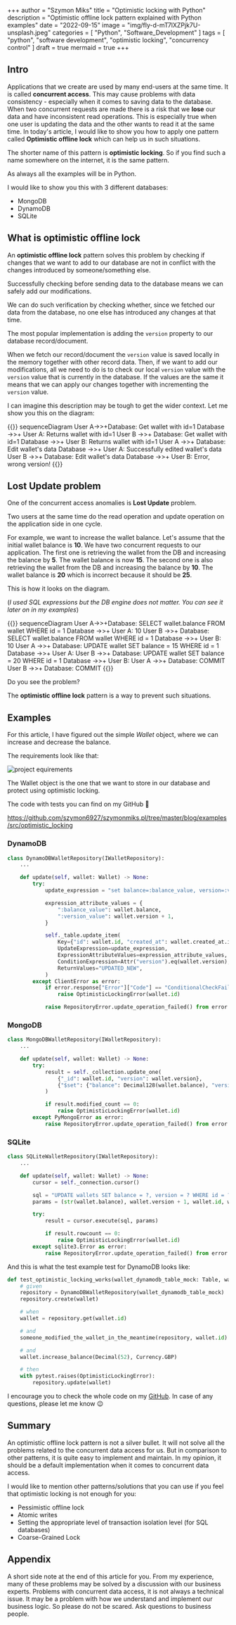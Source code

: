 +++
author = "Szymon Miks"
title = "Optimistic locking with Python"
description = "Optimistic offline lock pattern explained with Python examples"
date = "2022-09-15"
image = "img/fly-d-mT7lXZPjk7U-unsplash.jpeg"
categories = [
     "Python", "Software_Development"
]
tags = [
    "python", "software development", "optimistic locking", "concurrency control"
]
draft = true
mermaid = true
+++

## Intro

Applications that we create are used by many end-users at the same time. It is called **concurrent access**.
This may cause problems with data consistency - especially when it comes to saving data to the database.
When two concurrent requests are made there is a risk that we **lose** our data and have inconsistent read operations.
This is especially true when one user is updating the data and the other wants to read it at the same time.
In today's article, I would like to show you how to apply one pattern called **Optimistic offline lock** which
can help us in such situations.

The shorter name of this pattern is **optimistic locking**. So if you find such a name somewhere on the internet, it is the same pattern.

As always all the examples will be in Python.

I would like to show you this with 3 different databases:
- MongoDB
- DynamoDB
- SQLite

## What is optimistic offline lock

An **optimistic offline lock** pattern solves this problem by checking if changes that we want to add to our database are not in conflict with the changes introduced by someone/something else.

Successfully checking before sending data to the database means we can safely add our modifications.

We can do such verification by checking whether, since we fetched our data from the database, no one else has introduced any changes at that time.

The most popular implementation is adding the `version` property to our database record/document.

When we fetch our record/document the `version` value is saved locally in the memory together with other record data.
Then, if we want to add our modifications, all we need to do is to check our local `version` value with the `version` value that is currently in the database.
If the values are the same it means that we can apply our changes together with incrementing the `version` value.

I can imagine this description may be tough to get the wider context. Let me show you this on the diagram:

{{<mermaid>}}
sequenceDiagram
    User A->>+Database: Get wallet with id=1
    Database ->>+ User A: Returns wallet with id=1
    User B ->>+ Database: Get wallet with id=1
    Database ->>+ User B: Returns wallet with id=1
    User A ->>+ Database: Edit wallet's data
    Database ->>+ User A:  Successfully edited wallet's data
    User B ->>+ Database: Edit wallet's data
    Database ->>+ User B: Error, wrong version!
{{</mermaid>}}


## Lost Update problem

One of the concurrent access anomalies is **Lost Update** problem.

Two users at the same time do the read operation and update operation on the application side in one cycle.

For example, we want to increase the wallet balance. Let's assume that the initial wallet balance is **10**.
We have two concurrent requests to our application.
The first one is retrieving the wallet from the DB and increasing the balance by **5**. The wallet balance is now **15**.
The second one is also retrieving the wallet from the DB and increasing the balance by **10**. The wallet balance is **20** which
is incorrect because it should be **25**.

This is how it looks on the diagram.

(*I used SQL expressions but the DB engine does not matter. You can see it later on in my examples*)

{{<mermaid>}}
sequenceDiagram
    User A->>+Database: SELECT wallet.balance FROM wallet WHERE id = 1
    Database ->>+ User A: 10
    User B ->>+ Database: SELECT wallet.balance FROM wallet WHERE id = 1
    Database ->>+ User B: 10
    User A ->>+ Database: UPDATE wallet SET balance = 15 WHERE id = 1
    Database ->>+ User A: 
    User B ->>+ Database: UPDATE wallet SET balance = 20 WHERE id = 1
    Database ->>+ User B: 
    User A ->>+ Database: COMMIT
    User B ->>+ Database: COMMIT
{{</mermaid>}}

Do you see the problem?

The **optimistic offline lock** pattern is a way to prevent such situations.

## Examples

For this article, I have figured out the simple *Wallet* object, where we can increase and decrease the balance.

The requirements look like that:

![project equirements](img/project_requirements.png)

The Wallet object is the one that we want to store in our database and protect using optimistic locking.

The code with tests you can find on my GitHub :rocket:

https://github.com/szymon6927/szymonmiks.pl/tree/master/blog/examples/src/optimistic_locking

### DynamoDB
```python
class DynamoDBWalletRepository(IWalletRepository):
    ...

    def update(self, wallet: Wallet) -> None:
        try:
            update_expression = "set balance=:balance_value, version=:version_value"

            expression_attribute_values = {
                ":balance_value": wallet.balance,
                ":version_value": wallet.version + 1,
            }

            self._table.update_item(
                Key={"id": wallet.id, "created_at": wallet.created_at.isoformat()},
                UpdateExpression=update_expression,
                ExpressionAttributeValues=expression_attribute_values,  # type: ignore
                ConditionExpression=Attr("version").eq(wallet.version),
                ReturnValues="UPDATED_NEW",
            )
        except ClientError as error:
            if error.response["Error"]["Code"] == "ConditionalCheckFailedException":
                raise OptimisticLockingError(wallet.id)

            raise RepositoryError.update_operation_failed() from error

```

### MongoDB
```python
class MongoDBWalletRepository(IWalletRepository):
    ...

    def update(self, wallet: Wallet) -> None:
        try:
            result = self._collection.update_one(
                {"_id": wallet.id, "version": wallet.version},
                {"$set": {"balance": Decimal128(wallet.balance), "version": wallet.version + 1}},
            )

            if result.modified_count == 0:
                raise OptimisticLockingError(wallet.id)
        except PyMongoError as error:
            raise RepositoryError.update_operation_failed() from error

```

### SQLite
```python
class SQLiteWalletRepository(IWalletRepository):
    ...

    def update(self, wallet: Wallet) -> None:
        cursor = self._connection.cursor()

        sql = "UPDATE wallets SET balance = ?, version = ? WHERE id = ? AND version = ?"
        params = (str(wallet.balance), wallet.version + 1, wallet.id, wallet.version)

        try:
            result = cursor.execute(sql, params)

            if result.rowcount == 0:
                raise OptimisticLockingError(wallet.id)
        except sqlite3.Error as error:
            raise RepositoryError.update_operation_failed() from error

```

And this is what the test example test for DynamoDB looks like:

```python
def test_optimistic_locking_works(wallet_dynamodb_table_mock: Table, wallet: Wallet) -> None:
    # given
    repository = DynamoDBWalletRepository(wallet_dynamodb_table_mock)
    repository.create(wallet)

    # when
    wallet = repository.get(wallet.id)

    # and
    someone_modified_the_wallet_in_the_meantime(repository, wallet.id)

    # and
    wallet.increase_balance(Decimal(52), Currency.GBP)

    # then
    with pytest.raises(OptimisticLockingError):
        repository.update(wallet)
```

I encourage you to check the whole code on my [GitHub](https://github.com/szymon6927/szymonmiks.pl/tree/master/blog/examples/src/optimistic_locking).
In case of any questions, please let me know :wink:

## Summary

An optimistic offline lock pattern is not a silver bullet.
It will not solve all the problems related to the concurrent data access for us.
But in comparison to other patterns, it is quite easy to implement and maintain.
In my opinion, it should be a default implementation when it comes to concurrent data access.

I would like to mention other patterns/solutions that you can use if you feel that optimistic locking is not enough for you:
- Pessimistic offline lock
- Atomic writes
- Setting the appropriate level of transaction isolation level (for SQL databases)
- Coarse-Grained Lock


## Appendix

A short side note at the end of this article for you.
From my experience, many of these problems may be solved by a discussion with our business experts.
Problems with concurrent data access, it is not always a technical issue.
It may be a problem with how we understand and implement our business logic.
So please do not be scared.
Ask questions to business people.
